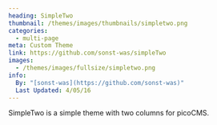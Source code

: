 ```yaml
---
heading: SimpleTwo
thumbnail: /themes/images/thumbnails/simpletwo.png
categories:
  - multi-page
meta: Custom Theme
link: https://github.com/sonst-was/simpleTwo
images:
  - /themes/images/fullsize/simpletwo.png
info:
  By: "[sonst-was](https://github.com/sonst-was)"
  Last Updated: 4/05/16
---
```

SimpleTwo is a simple theme with two columns for picoCMS.
